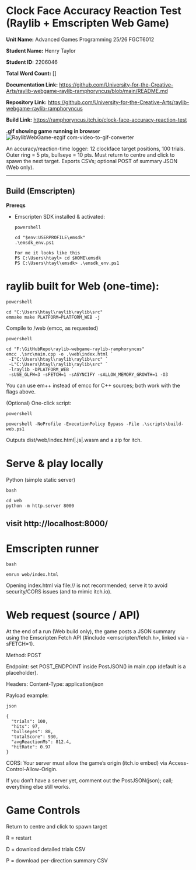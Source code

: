 # Clock Face Accuracy Reaction Test (Raylib + Emscripten Web Game)

 **Unit Name:** Advanced Games Programming 25/26 FGCT6012

**Student Name:** Henry Taylor

**Student ID:** 2206046

**Total Word Count:** \[]

**Documentation Link:** https://github.com/University-for-the-Creative-Arts/raylib-webgame-raylib-ramphoryncus/blob/main/README.md

**Repository Link:** https://github.com/University-for-the-Creative-Arts/raylib-webgame-raylib-ramphoryncus

**Build Link:** https://ramphoryncus.itch.io/clock-face-accuracy-reaction-test

**.gif showing game running in browser**
![RaylibWebGame-ezgif com-video-to-gif-converter](https://github.com/user-attachments/assets/197bccb9-f1d0-460b-9fd5-3f5d15afaa7c)


An accuracy/reaction-time logger: 12 clockface target positions, 100 trials. Outer ring = 5 pts, bullseye = 10 pts. Must return to centre and click to spawn the next target. Exports CSVs; optional POST of summary JSON (Web only).


---

## Build (Emscripten)

**Prereqs**
- Emscripten SDK installed & activated:
  ```
  powershell
  
  cd "$env:USERPROFILE\emsdk"
  .\emsdk_env.ps1

  For me it looks like this
  PS C:\Users\htayl> cd $HOME\emsdk
  PS C:\Users\htayl\emsdk> .\emsdk_env.ps1

  ```
# raylib built for Web (one-time):

  ```
powershell

  cd "C:\Users\htayl\raylib\raylib\src"
  emmake make PLATFORM=PLATFORM_WEB -j
```
Compile to /web (emcc, as requested)

```
powershell

cd "F:\GitHubRepo\raylib-webgame-raylib-ramphoryncus"
emcc .\src\main.cpp -o .\web\index.html `
 -I"C:\Users\htayl\raylib\raylib\src" `
 -L"C:\Users\htayl\raylib\raylib\src" `
 -lraylib -DPLATFORM_WEB `
 -sUSE_GLFW=3 -sFETCH=1 -sASYNCIFY -sALLOW_MEMORY_GROWTH=1 -O3
```
You can use em++ instead of emcc for C++ sources; both work with the flags above.

(Optional) One-click script:

```
powershell

powershell -NoProfile -ExecutionPolicy Bypass -File .\scripts\build-web.ps1
```
Outputs dist/web/index.html|.js|.wasm and a zip for itch.

# Serve & play locally
Python (simple static server)

```
bash

cd web
python -m http.server 8000
```
## visit http://localhost:8000/

# Emscripten runner

```
bash

emrun web/index.html
```

Opening index.html via file:// is not recommended; serve it to avoid security/CORS issues (and to mimic itch.io).

# Web request (source / API)

At the end of a run (Web build only), the game posts a JSON summary using the Emscripten Fetch API (#include <emscripten/fetch.h>, linked via -sFETCH=1).

Method: POST

Endpoint: set POST_ENDPOINT inside PostJSON() in main.cpp (default is a placeholder).

Headers: Content-Type: application/json

Payload example:

```
json

{
  "trials": 100,
  "hits": 97,
  "bullseyes": 88,
  "totalScore": 930,
  "avgReactionMs": 812.4,
  "hitRate": 0.97
}
```
CORS: Your server must allow the game’s origin (itch.io embed) via Access-Control-Allow-Origin.

If you don’t have a server yet, comment out the PostJSON(json); call; everything else still works.

# Game Controls

Return to centre and click to spawn target

R = restart

D = download detailed trials CSV

P = download per-direction summary CSV


